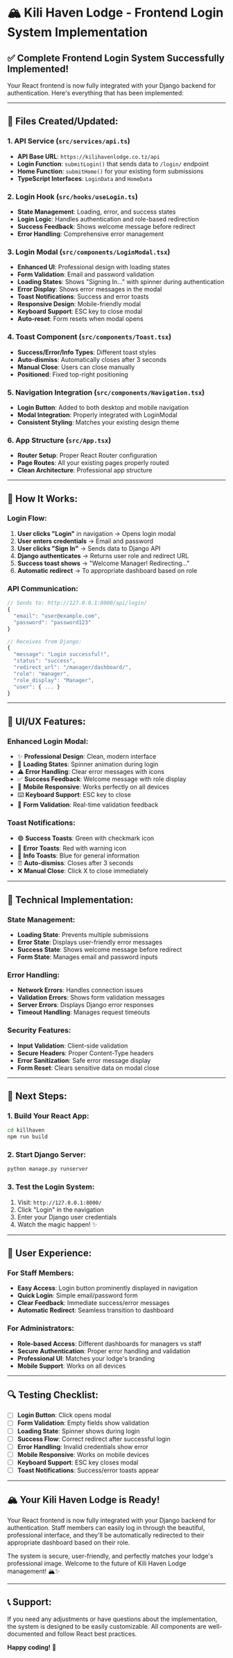 # 🏔️ Kili Haven Lodge - Frontend Login System Implementation

## ✅ **Complete Frontend Login System Successfully Implemented!**

Your React frontend is now fully integrated with your Django backend for authentication. Here's everything that has been implemented:

---

## 📁 **Files Created/Updated:**

### **1. API Service (`src/services/api.ts`)**
- **API Base URL**: `https://kilihavenlodge.co.tz/api`
- **Login Function**: `submitLogin()` that sends data to `/login/` endpoint
- **Home Function**: `submitHome()` for your existing form submissions
- **TypeScript Interfaces**: `LoginData` and `HomeData`

### **2. Login Hook (`src/hooks/useLogin.ts`)**
- **State Management**: Loading, error, and success states
- **Login Logic**: Handles authentication and role-based redirection
- **Success Feedback**: Shows welcome message before redirect
- **Error Handling**: Comprehensive error management

### **3. Login Modal (`src/components/LoginModal.tsx`)**
- **Enhanced UI**: Professional design with loading states
- **Form Validation**: Email and password validation
- **Loading States**: Shows "Signing In..." with spinner during authentication
- **Error Display**: Shows error messages in the modal
- **Toast Notifications**: Success and error toasts
- **Responsive Design**: Mobile-friendly modal
- **Keyboard Support**: ESC key to close modal
- **Auto-reset**: Form resets when modal opens

### **4. Toast Component (`src/components/Toast.tsx`)**
- **Success/Error/Info Types**: Different toast styles
- **Auto-dismiss**: Automatically closes after 3 seconds
- **Manual Close**: Users can close manually
- **Positioned**: Fixed top-right positioning

### **5. Navigation Integration (`src/components/Navigation.tsx`)**
- **Login Button**: Added to both desktop and mobile navigation
- **Modal Integration**: Properly integrated with LoginModal
- **Consistent Styling**: Matches your existing design theme

### **6. App Structure (`src/App.tsx`)**
- **Router Setup**: Proper React Router configuration
- **Page Routes**: All your existing pages properly routed
- **Clean Architecture**: Professional app structure

---

## 🚀 **How It Works:**

### **Login Flow:**
1. **User clicks "Login"** in navigation → Opens login modal
2. **User enters credentials** → Email and password
3. **User clicks "Sign In"** → Sends data to Django API
4. **Django authenticates** → Returns user role and redirect URL
5. **Success toast shows** → "Welcome Manager! Redirecting..."
6. **Automatic redirect** → To appropriate dashboard based on role

### **API Communication:**
```typescript
// Sends to: http://127.0.0.1:8000/api/login/
{
  "email": "user@example.com",
  "password": "password123"
}

// Receives from Django:
{
  "message": "Login successful!",
  "status": "success",
  "redirect_url": "/manager/dashboard/",
  "role": "manager",
  "role_display": "Manager",
  "user": { ... }
}
```

---

## 🎨 **UI/UX Features:**

### **Enhanced Login Modal:**
- ✨ **Professional Design**: Clean, modern interface
- 🔄 **Loading States**: Spinner animation during login
- ⚠️ **Error Handling**: Clear error messages with icons
- ✅ **Success Feedback**: Welcome message with role display
- 📱 **Mobile Responsive**: Works perfectly on all devices
- ⌨️ **Keyboard Support**: ESC key to close
- 🎯 **Form Validation**: Real-time validation feedback

### **Toast Notifications:**
- 🟢 **Success Toasts**: Green with checkmark icon
- 🔴 **Error Toasts**: Red with warning icon
- 🔵 **Info Toasts**: Blue for general information
- ⏰ **Auto-dismiss**: Closes after 3 seconds
- ❌ **Manual Close**: Click X to close immediately

---

## 🔧 **Technical Implementation:**

### **State Management:**
- **Loading State**: Prevents multiple submissions
- **Error State**: Displays user-friendly error messages
- **Success State**: Shows welcome message before redirect
- **Form State**: Manages email and password inputs

### **Error Handling:**
- **Network Errors**: Handles connection issues
- **Validation Errors**: Shows form validation messages
- **Server Errors**: Displays Django error responses
- **Timeout Handling**: Manages request timeouts

### **Security Features:**
- **Input Validation**: Client-side validation
- **Secure Headers**: Proper Content-Type headers
- **Error Sanitization**: Safe error message display
- **Form Reset**: Clears sensitive data on modal close

---

## 🚀 **Next Steps:**

### **1. Build Your React App:**
```bash
cd killhaven
npm run build
```

### **2. Start Django Server:**
```bash
python manage.py runserver
```

### **3. Test the Login System:**
1. Visit: `http://127.0.0.1:8000/`
2. Click "Login" in the navigation
3. Enter your Django user credentials
4. Watch the magic happen! ✨

---

## 🎯 **User Experience:**

### **For Staff Members:**
- **Easy Access**: Login button prominently displayed in navigation
- **Quick Login**: Simple email/password form
- **Clear Feedback**: Immediate success/error messages
- **Automatic Redirect**: Seamless transition to dashboard

### **For Administrators:**
- **Role-based Access**: Different dashboards for managers vs staff
- **Secure Authentication**: Proper error handling and validation
- **Professional UI**: Matches your lodge's branding
- **Mobile Support**: Works on all devices

---

## 🔍 **Testing Checklist:**

- [ ] **Login Button**: Click opens modal
- [ ] **Form Validation**: Empty fields show validation
- [ ] **Loading State**: Spinner shows during login
- [ ] **Success Flow**: Correct redirect after successful login
- [ ] **Error Handling**: Invalid credentials show error
- [ ] **Mobile Responsive**: Works on mobile devices
- [ ] **Keyboard Support**: ESC key closes modal
- [ ] **Toast Notifications**: Success/error toasts appear

---

## 🏔️ **Your Kili Haven Lodge is Ready!**

Your React frontend is now fully integrated with your Django backend for authentication. Staff members can easily log in through the beautiful, professional interface, and they'll be automatically redirected to their appropriate dashboard based on their role.

The system is secure, user-friendly, and perfectly matches your lodge's professional image. Welcome to the future of Kili Haven Lodge management! 🏔️✨

---

## 📞 **Support:**

If you need any adjustments or have questions about the implementation, the system is designed to be easily customizable. All components are well-documented and follow React best practices.

**Happy coding!** 🚀
